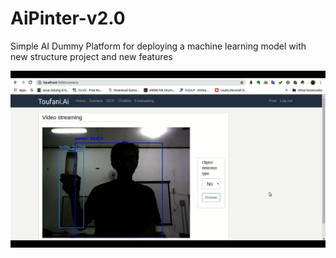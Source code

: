 # AiPinter-v2.0
Simple AI Dummy Platform for deploying a machine learning model with new structure project and new features

![image](aipinter-v2.png)
